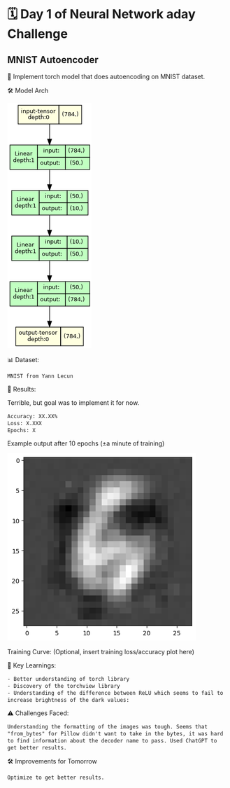 
# 🗓️ Day 1 of Neural Network aday Challenge 
## MNIST Autoencoder

🎯 Implement torch model that does autoencoding on MNIST dataset.

🛠️ Model Arch

![](./model_graph.png)

📊 Dataset:

    MNIST from Yann Lecun

🔢 Results:

Terrible, but goal was to implement it for now.

    Accuracy: XX.XX%
    Loss: X.XXX
    Epochs: X

Example output after 10 epochs (±a minute of training)

![](./output.png)

Training Curve: (Optional, insert training loss/accuracy plot here)

🧩 Key Learnings:

    - Better understanding of torch library
    - Discovery of the torchview library
    - Understanding of the difference between ReLU which seems to fail to increase brightness of the dark values:

⚠️ Challenges Faced:

    Understanding the formatting of the images was tough. Seems that "from_bytes" for Pillow didn't want to take in the bytes, it was hard to find information about the decoder name to pass. Used ChatGPT to get better results.

🛠️ Improvements for Tomorrow

    Optimize to get better results.